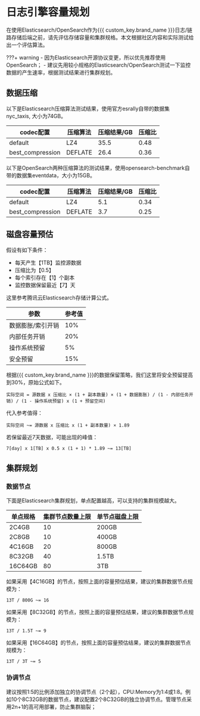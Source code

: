 # 日志引擎容量规划

在使用Elasticsearch/OpenSearch作为{{{ custom_key.brand_name }}}日志/链路存储后端之前，请先评估存储容量和集群规格。本文根据社区内容和实际测试给出一个评估算法。

???+ warning
    - 因为Elasticsearch开源协议变更，所以优先推荐使用OpenSearch；
    - 建议先用较小规格的Elasticsearch/OpenSearch测试一下监控数据的产生速率，根据测试结果进行集群规划。

## 数据压缩

以下是Elasticsearch压缩算法测试结果，使用官方esrally自带的数据集nyc_taxis, 大小为74GB。

|codec配置|压缩算法|压缩结果/GB|压缩比|
|---|---|---|---|
|default|LZ4|35.5|0.48|
|best_compression|DEFLATE|26.4|0.36|

以下是OpenSearch两种压缩算法的测试结果，使用opensearch-benchmark自带的数据集eventdata，大小为15GB。

|codec配置|压缩算法|压缩结果/GB|压缩比|
|---|---|---|---|
|default|LZ4|5.1|0.34|
|best_compression|DEFLATE|3.7|0.25|

## 磁盘容量预估

假设有如下条件：

- 每天产生【1TB】监控源数据
- 压缩比为【0.5】
- 每个索引存在【1】个副本
- 监控数据保留最近【7】天

这里参考腾讯云Elasticsearch存储计算公式。

|参数|参考值|
|---|---|
|数据膨胀/索引开销|10%|
|内部任务开销|20%|
|操作系统预留|5%|
|安全预留|15%|

根据{{{ custom_key.brand_name }}}的数据保留策略，我们这里将安全预留提高到30%，原始公式如下。

```
实际空间 = 源数据 x 压缩比 × (1 + 副本数量) × (1 + 数据膨胀) / (1 - 内部任务开销) / (1 - 操作系统预留) x (1 + 预留空间)
```

代入参考值得：

```
实际空间 ~= 源数据 x 压缩比 x (1 + 副本数量) × 1.89

```
若保留最近7天数据，可能出现的峰值：

```
7[day] x 1[TB] x 0.5 x (1 + 1) * 1.89 ~= 13[TB]
```

## 集群规划

### 数据节点

下面是Elasticsearch集群规划，单点配置越高，可以支持的集群规模越大。

|单点规格|集群节点数量上限|单节点磁盘上限|
|---|---|---|
|2C4GB|10|200GB|
|2C8GB|10|400GB|
|4C16GB|20|800GB|
|8C32GB|40|1.5TB|
|16C64GB|80|3TB|

如果采用【4C16GB】的节点，按照上面的容量预估结果，建议的集群数据节点规模为：
```
13T / 800G ~= 16
```

如果采用【8C32GB】的节点，按照上面的容量预估结果，建议的集群数据节点规模为：
```
13T / 1.5T ~= 9
```

如果采用【16C64GB】的节点，按照上面的容量预估结果，建议的集群数据节点规模为：
```
13T / 3T ~= 5
```

### 协调节点

建议按照1:5的比例添加独立的协调节点（2个起），CPU:Memory为1:4或1:8。例如10个8C32GB的数据节点，建议配置2个8C32GB的独立协调节点。管理节点采用2n+1的高可用部署，防止集群脑裂；